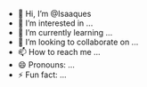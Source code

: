 - 👋 Hi, I’m @Isaaques
- 👀 I’m interested in ...
- 🌱 I’m currently learning ...
- 💞️ I’m looking to collaborate on ...
- 📫 How to reach me ...
- 😄 Pronouns: ...
- ⚡ Fun fact: ...

<!---
Isaaques/Isaaques is a ✨ special ✨ repository because its `README.md` (this file) appears on your GitHub profile.
You can click the Preview link to take a look at your changes.
--->
